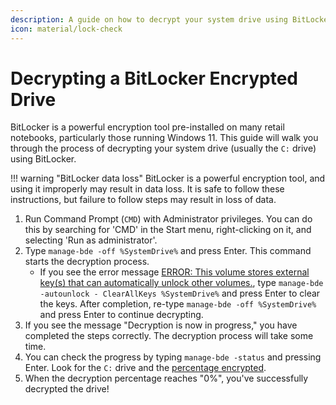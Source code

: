 ```yaml
---
description: A guide on how to decrypt your system drive using BitLocker
icon: material/lock-check
---
```


# Decrypting a BitLocker Encrypted Drive

BitLocker is a powerful encryption tool pre-installed on many retail notebooks, particularly those running Windows 11. This guide will walk you through the process of decrypting your system drive (usually the `C:` drive) using BitLocker.

!!! warning "BitLocker data loss"
    BitLocker is a powerful encryption tool, and using it improperly may result in data loss. It is safe to follow these instructions, but failure to follow steps may result in loss of data.

1. Run Command Prompt (`CMD`) with Administrator privileges. You can do this by searching for 'CMD' in the Start menu, right-clicking on it, and selecting 'Run as administrator'.
2. Type `manage-bde -off %SystemDrive%` and press Enter. This command starts the decryption process.
    - If you see the error message [ERROR: This volume stores external key(s) that can automatically unlock other volumes.](../../assets/images/bitlocker-error-decrypting.jpg), type `manage-bde -autounlock - ClearAllKeys %SystemDrive%` and press Enter to clear the keys. After completion, re-type `manage-bde -off %SystemDrive%` and press Enter to continue decrypting.
3. If you see the message "Decryption is now in progress," you have completed the steps correctly. The decryption process will take some time.
4. You can check the progress by typing `manage-bde -status` and pressing Enter. Look for the `C:` drive and the [percentage encrypted](../../assets/images/bitlocker-decryption-progress.png).
5. When the decryption percentage reaches "0%", you've successfully decrypted the drive!